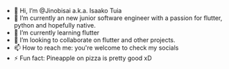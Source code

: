 - 👋 Hi, I’m @Jinobisai a.k.a. Isaako Tuia
- 👀 I’m currently an new junior software engineer with a passion for flutter, python and hopefully native.
- 🌱 I’m currently learning flutter
- 💞️ I’m looking to collaborate on flutter and other projects. 
- 📫 How to reach me: you're welcome to check my socials
- ⚡ Fun fact: Pineapple on pizza is pretty good xD

<!---
Jinobisai/Jinobisai is a ✨ special ✨ repository because its `README.md` (this file) appears on your GitHub profile.
You can click the Preview link to take a look at your changes.
--->

